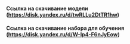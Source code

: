 #### Ссылка на скачивание модели (https://disk.yandex.ru/d/twRLLu2DtTR1hw)

#### Ссылка на скачивание набора для обучения (https://disk.yandex.ru/d/W-Ip4-F6nJyEow)

